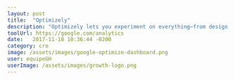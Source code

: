 ```yaml
---
layout: post
title:  "Optimizely"
description: "Optimizely lets you experiment on everything—from design choices to algorithms."
toolUrl: https://google.com/analytics
date:   2017-11-18 10:36:44 -0200
category: cro
image: /assets/images/google-optimize-dashboard.png
user: equipeGH
userImage: /assets/images/growth-logo.png
---
```

